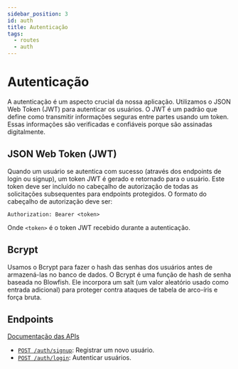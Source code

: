 ```yaml
---
sidebar_position: 3
id: auth
title: Autenticação
tags:
  - routes
  - auth
---
```


# Autenticação

A autenticação é um aspecto crucial da nossa aplicação. Utilizamos o JSON Web Token (JWT) para autenticar os usuários. O JWT é um padrão que define como transmitir informações seguras entre partes usando um token. Essas informações são verificadas e confiáveis porque são assinadas digitalmente.

## JSON Web Token (JWT)

Quando um usuário se autentica com sucesso (através dos endpoints de login ou signup), um token JWT é gerado e retornado para o usuário. Este token deve ser incluído no cabeçalho de autorização de todas as solicitações subsequentes para endpoints protegidos. O formato do cabeçalho de autorização deve ser:

`Authorization: Bearer <token>`

Onde `<token>` é o token JWT recebido durante a autenticação.

## Bcrypt

Usamos o Bcrypt para fazer o hash das senhas dos usuários antes de armazená-las no banco de dados. O Bcrypt é uma função de hash de senha baseada no Blowfish. Ele incorpora um salt (um valor aleatório usado como entrada adicional) para proteger contra ataques de tabela de arco-íris e força bruta.

## Endpoints

[Documentação das APIs](/api)

- [`POST /auth/signup`](/api/cadastro): Registrar um novo usuário.
- [`POST /auth/login`](/api): Autenticar usuários.
